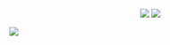 <p align="center">
<img src="https://lanyard.cnrad.dev/api/966616087976378369?hideTimestamp=false&hideBadges=false&idleMessage=DEVELOPER%20FULL-STACK%20AND%20CYBERSECURITY%20ENTHUSIAST"/>
<img src="https://github-readme-stats.vercel.app/api/top-langs?username=0xYazuko&show_icons=true&hide_border=true&theme=tokyonight&layout=compact"/>
</p>
<img src="https://metrics.lecoq.io/insights/0xYazuko"/>
